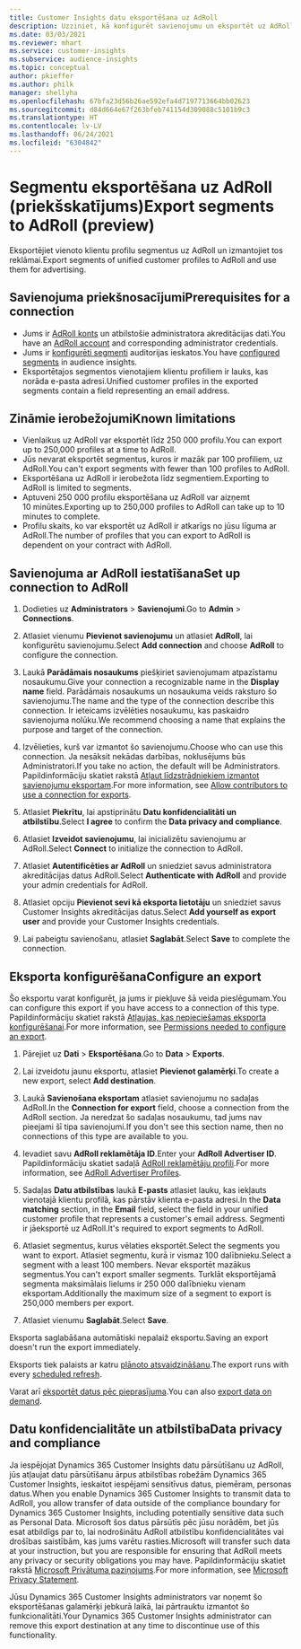 ```yaml
---
title: Customer Insights datu eksportēšana uz AdRoll
description: Uzziniet, kā konfigurēt savienojumu un eksportēt uz AdRoll.
ms.date: 03/03/2021
ms.reviewer: mhart
ms.service: customer-insights
ms.subservice: audience-insights
ms.topic: conceptual
author: pkieffer
ms.author: philk
manager: shellyha
ms.openlocfilehash: 67bfa23d56b26ae592efa4d7197713664bb02623
ms.sourcegitcommit: d84d664e67f263bfeb741154d309088c5101b9c3
ms.translationtype: HT
ms.contentlocale: lv-LV
ms.lasthandoff: 06/24/2021
ms.locfileid: "6304842"
---
```

# <a name="export-segments-to-adroll-preview"></a><span data-ttu-id="e698d-103">Segmentu eksportēšana uz AdRoll (priekšskatījums)</span><span class="sxs-lookup"><span data-stu-id="e698d-103">Export segments to AdRoll (preview)</span></span>

<span data-ttu-id="e698d-104">Eksportējiet vienoto klientu profilu segmentus uz AdRoll un izmantojiet tos reklāmai.</span><span class="sxs-lookup"><span data-stu-id="e698d-104">Export segments of unified customer profiles to AdRoll and use them for advertising.</span></span> 

## <a name="prerequisites-for-a-connection"></a><span data-ttu-id="e698d-105">Savienojuma priekšnosacījumi</span><span class="sxs-lookup"><span data-stu-id="e698d-105">Prerequisites for a connection</span></span>

-   <span data-ttu-id="e698d-106">Jums ir [AdRoll konts](https://www.adroll.com/) un atbilstošie administratora akreditācijas dati.</span><span class="sxs-lookup"><span data-stu-id="e698d-106">You have an [AdRoll account](https://www.adroll.com/) and corresponding administrator credentials.</span></span>
-   <span data-ttu-id="e698d-107">Jums ir [konfigurēti segmenti](segments.md) auditorijas ieskatos.</span><span class="sxs-lookup"><span data-stu-id="e698d-107">You have [configured segments](segments.md) in audience insights.</span></span>
-   <span data-ttu-id="e698d-108">Eksportētajos segmentos vienotajiem klientu profiliem ir lauks, kas norāda e-pasta adresi.</span><span class="sxs-lookup"><span data-stu-id="e698d-108">Unified customer profiles in the exported segments contain a field representing an email address.</span></span>

## <a name="known-limitations"></a><span data-ttu-id="e698d-109">Zināmie ierobežojumi</span><span class="sxs-lookup"><span data-stu-id="e698d-109">Known limitations</span></span>

- <span data-ttu-id="e698d-110">Vienlaikus uz AdRoll var eksportēt līdz 250 000 profilu.</span><span class="sxs-lookup"><span data-stu-id="e698d-110">You can export up to 250,000 profiles at a time to AdRoll.</span></span>
- <span data-ttu-id="e698d-111">Jūs nevarat eksportēt segmentus, kuros ir mazāk par 100 profiliem, uz AdRoll.</span><span class="sxs-lookup"><span data-stu-id="e698d-111">You can't export segments with fewer than 100 profiles to AdRoll.</span></span> 
- <span data-ttu-id="e698d-112">Eksportēšana uz AdRoll ir ierobežota līdz segmentiem.</span><span class="sxs-lookup"><span data-stu-id="e698d-112">Exporting to AdRoll is limited to segments.</span></span>
- <span data-ttu-id="e698d-113">Aptuveni 250 000 profilu eksportēšana uz AdRoll var aizņemt 10 minūtes.</span><span class="sxs-lookup"><span data-stu-id="e698d-113">Exporting up to 250,000 profiles to AdRoll can take up to 10 minutes to complete.</span></span> 
- <span data-ttu-id="e698d-114">Profilu skaits, ko var eksportēt uz AdRoll ir atkarīgs no jūsu līguma ar AdRoll.</span><span class="sxs-lookup"><span data-stu-id="e698d-114">The number of profiles that you can export to AdRoll is dependent on your contract with AdRoll.</span></span>

## <a name="set-up-connection-to-adroll"></a><span data-ttu-id="e698d-115">Savienojuma ar AdRoll iestatīšana</span><span class="sxs-lookup"><span data-stu-id="e698d-115">Set up connection to AdRoll</span></span>

1. <span data-ttu-id="e698d-116">Dodieties uz **Administrators** > **Savienojumi**.</span><span class="sxs-lookup"><span data-stu-id="e698d-116">Go to **Admin** > **Connections**.</span></span>

1. <span data-ttu-id="e698d-117">Atlasiet vienumu **Pievienot savienojumu** un atlasiet **AdRoll**, lai konfigurētu savienojumu.</span><span class="sxs-lookup"><span data-stu-id="e698d-117">Select **Add connection** and choose **AdRoll** to configure the connection.</span></span>

1. <span data-ttu-id="e698d-118">Laukā **Parādāmais nosaukums** piešķiriet savienojumam atpazīstamu nosaukumu.</span><span class="sxs-lookup"><span data-stu-id="e698d-118">Give your connection a recognizable name in the **Display name** field.</span></span> <span data-ttu-id="e698d-119">Parādāmais nosaukums un nosaukuma veids raksturo šo savienojumu.</span><span class="sxs-lookup"><span data-stu-id="e698d-119">The name and the type of the connection describe this connection.</span></span> <span data-ttu-id="e698d-120">Ir ieteicams izvēlēties nosaukumu, kas paskaidro savienojuma nolūku.</span><span class="sxs-lookup"><span data-stu-id="e698d-120">We recommend choosing a name that explains the purpose and target of the connection.</span></span>

1. <span data-ttu-id="e698d-121">Izvēlieties, kurš var izmantot šo savienojumu.</span><span class="sxs-lookup"><span data-stu-id="e698d-121">Choose who can use this connection.</span></span> <span data-ttu-id="e698d-122">Ja nesāksit nekādas darbības, noklusējums būs Administratori.</span><span class="sxs-lookup"><span data-stu-id="e698d-122">If you take no action, the default will be Administrators.</span></span> <span data-ttu-id="e698d-123">Papildinformāciju skatiet rakstā [Atļaut līdzstrādniekiem izmantot savienojumu eksportam](connections.md#allow-contributors-to-use-a-connection-for-exports).</span><span class="sxs-lookup"><span data-stu-id="e698d-123">For more information, see [Allow contributors to use a connection for exports](connections.md#allow-contributors-to-use-a-connection-for-exports).</span></span>

1. <span data-ttu-id="e698d-124">Atlasiet **Piekrītu**, lai apstiprinātu **Datu konfidencialitāti un atbilstību**.</span><span class="sxs-lookup"><span data-stu-id="e698d-124">Select **I agree** to confirm the **Data privacy and compliance**.</span></span>

1. <span data-ttu-id="e698d-125">Atlasiet **Izveidot savienojumu**, lai inicializētu savienojumu ar AdRoll.</span><span class="sxs-lookup"><span data-stu-id="e698d-125">Select **Connect** to initialize the connection to AdRoll.</span></span>

1. <span data-ttu-id="e698d-126">Atlasiet **Autentificēties ar AdRoll** un sniedziet savus administratora akreditācijas datus AdRoll.</span><span class="sxs-lookup"><span data-stu-id="e698d-126">Select **Authenticate with AdRoll** and provide your admin credentials for AdRoll.</span></span> 

1. <span data-ttu-id="e698d-127">Atlasiet opciju **Pievienot sevi kā eksporta lietotāju** un sniedziet savus Customer Insights akreditācijas datus.</span><span class="sxs-lookup"><span data-stu-id="e698d-127">Select **Add yourself as export user** and provide your Customer Insights credentials.</span></span>

1. <span data-ttu-id="e698d-128">Lai pabeigtu savienošanu, atlasiet **Saglabāt**.</span><span class="sxs-lookup"><span data-stu-id="e698d-128">Select **Save** to complete the connection.</span></span>

## <a name="configure-an-export"></a><span data-ttu-id="e698d-129">Eksporta konfigurēšana</span><span class="sxs-lookup"><span data-stu-id="e698d-129">Configure an export</span></span>

<span data-ttu-id="e698d-130">Šo eksportu varat konfigurēt, ja jums ir piekļuve šā veida pieslēgumam.</span><span class="sxs-lookup"><span data-stu-id="e698d-130">You can configure this export if you have access to a connection of this type.</span></span> <span data-ttu-id="e698d-131">Papildinformāciju skatiet rakstā [Atļaujas, kas nepieciešamas eksporta konfigurēšanai](export-destinations.md#set-up-a-new-export).</span><span class="sxs-lookup"><span data-stu-id="e698d-131">For more information, see [Permissions needed to configure an export](export-destinations.md#set-up-a-new-export).</span></span>

1. <span data-ttu-id="e698d-132">Pārejiet uz **Dati** > **Eksportēšana**.</span><span class="sxs-lookup"><span data-stu-id="e698d-132">Go to **Data** > **Exports**.</span></span>

1. <span data-ttu-id="e698d-133">Lai izveidotu jaunu eksportu, atlasiet **Pievienot galamērķi**.</span><span class="sxs-lookup"><span data-stu-id="e698d-133">To create a new export, select **Add destination**.</span></span>

1. <span data-ttu-id="e698d-134">Laukā **Savienošana eksportam** atlasiet savienojumu no sadaļas AdRoll.</span><span class="sxs-lookup"><span data-stu-id="e698d-134">In the **Connection for export** field, choose a connection from the AdRoll section.</span></span> <span data-ttu-id="e698d-135">Ja neredzat šo sadaļas nosaukumu, tad jums nav pieejami šī tipa savienojumi.</span><span class="sxs-lookup"><span data-stu-id="e698d-135">If you don't see this section name, then no connections of this type are available to you.</span></span>

1. <span data-ttu-id="e698d-136">Ievadiet savu **AdRoll reklamētāja ID**.</span><span class="sxs-lookup"><span data-stu-id="e698d-136">Enter your **AdRoll Advertiser ID**.</span></span> <span data-ttu-id="e698d-137">Papildinformāciju skatiet sadaļā [AdRoll reklamētāju profili](https://help.adroll.com/hc/articles/212011838-Advertiser-Profiles).</span><span class="sxs-lookup"><span data-stu-id="e698d-137">For more information, see [AdRoll Advertiser Profiles](https://help.adroll.com/hc/articles/212011838-Advertiser-Profiles).</span></span>

3. <span data-ttu-id="e698d-138">Sadaļas **Datu atbilstības** laukā **E-pasts** atlasiet lauku, kas iekļauts vienotajā klientu profilā, kas pārstāv klienta e-pasta adresi.</span><span class="sxs-lookup"><span data-stu-id="e698d-138">In the **Data matching** section, in the **Email** field, select the field in your unified customer profile that represents a customer's email address.</span></span> <span data-ttu-id="e698d-139">Segmenti ir jāeksportē uz AdRoll.</span><span class="sxs-lookup"><span data-stu-id="e698d-139">It's required to export segments to AdRoll.</span></span>

1. <span data-ttu-id="e698d-140">Atlasiet segmentus, kurus vēlaties eksportēt.</span><span class="sxs-lookup"><span data-stu-id="e698d-140">Select the segments you want to export.</span></span> <span data-ttu-id="e698d-141">Atlasiet segmentu, kurā ir vismaz 100 dalībnieku.</span><span class="sxs-lookup"><span data-stu-id="e698d-141">Select a segment with a least 100 members.</span></span> <span data-ttu-id="e698d-142">Nevar eksportēt mazākus segmentus.</span><span class="sxs-lookup"><span data-stu-id="e698d-142">You can't export smaller segments.</span></span> <span data-ttu-id="e698d-143">Turklāt eksportējamā segmenta maksimālais lielums ir 250 000 dalībnieku vienam eksportam.</span><span class="sxs-lookup"><span data-stu-id="e698d-143">Additionally the maximum size of a segment to export is 250,000 members per export.</span></span> 

1. <span data-ttu-id="e698d-144">Atlasiet vienumu **Saglabāt**.</span><span class="sxs-lookup"><span data-stu-id="e698d-144">Select **Save**.</span></span>

<span data-ttu-id="e698d-145">Eksporta saglabāšana automātiski nepalaiž eksportu.</span><span class="sxs-lookup"><span data-stu-id="e698d-145">Saving an export doesn't run the export immediately.</span></span>

<span data-ttu-id="e698d-146">Eksports tiek palaists ar katru [plānoto atsvaidzināšanu](system.md#schedule-tab).</span><span class="sxs-lookup"><span data-stu-id="e698d-146">The export runs with every [scheduled refresh](system.md#schedule-tab).</span></span> 

<span data-ttu-id="e698d-147">Varat arī [eksportēt datus pēc pieprasījuma](export-destinations.md#run-exports-on-demand).</span><span class="sxs-lookup"><span data-stu-id="e698d-147">You can also [export data on demand](export-destinations.md#run-exports-on-demand).</span></span> 


## <a name="data-privacy-and-compliance"></a><span data-ttu-id="e698d-148">Datu konfidencialitāte un atbilstība</span><span class="sxs-lookup"><span data-stu-id="e698d-148">Data privacy and compliance</span></span>

<span data-ttu-id="e698d-149">Ja iespējojat Dynamics 365 Customer Insights datu pārsūtīšanu uz AdRoll, jūs atļaujat datu pārsūtīšanu ārpus atbilstības robežām Dynamics 365 Customer Insights, ieskaitot iespējami sensitīvus datus, piemēram, personas datus.</span><span class="sxs-lookup"><span data-stu-id="e698d-149">When you enable Dynamics 365 Customer Insights to transmit data to AdRoll, you allow transfer of data outside of the compliance boundary for Dynamics 365 Customer Insights, including potentially sensitive data such as Personal Data.</span></span> <span data-ttu-id="e698d-150">Microsoft šos datus pārsūtīs pēc jūsu norādēm, bet jūs esat atbildīgs par to, lai nodrošinātu AdRoll atbilstību konfidencialitātes vai drošības saistībām, kas jums varētu rasties.</span><span class="sxs-lookup"><span data-stu-id="e698d-150">Microsoft will transfer such data at your instruction, but you are responsible for ensuring that AdRoll meets any privacy or security obligations you may have.</span></span> <span data-ttu-id="e698d-151">Papildinformāciju skatiet rakstā [Microsoft Privātuma paziņojums](https://go.microsoft.com/fwlink/?linkid=396732).</span><span class="sxs-lookup"><span data-stu-id="e698d-151">For more information, see [Microsoft Privacy Statement](https://go.microsoft.com/fwlink/?linkid=396732).</span></span>

<span data-ttu-id="e698d-152">Jūsu Dynamics 365 Customer Insights administrators var noņemt šo eksportēšanas galamērķi jebkurā laikā, lai pārtrauktu izmantot šo funkcionalitāti.</span><span class="sxs-lookup"><span data-stu-id="e698d-152">Your Dynamics 365 Customer Insights administrator can remove this export destination at any time to discontinue use of this functionality.</span></span>
